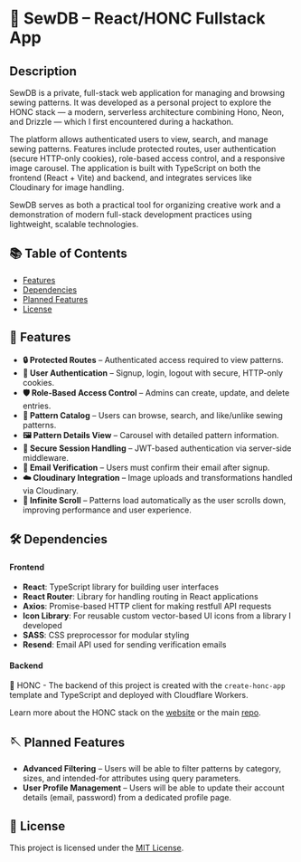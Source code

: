 # 🧵 SewDB – React/HONC Fullstack App

## Description

SewDB is a private, full-stack web application for managing and browsing sewing patterns. It was developed as a personal project to explore the HONC stack — a modern, serverless architecture combining Hono, Neon, and Drizzle — which I first encountered during a hackathon.

The platform allows authenticated users to view, search, and manage sewing patterns. Features include protected routes, user authentication (secure HTTP-only cookies), role-based access control, and a responsive image carousel. The application is built with TypeScript on both the frontend (React + Vite) and backend, and integrates services like Cloudinary for image handling.

SewDB serves as both a practical tool for organizing creative work and a demonstration of modern full-stack development practices using lightweight, scalable technologies.

## 📚 Table of Contents

- [Features](#features)
- [Dependencies](#dependencies)
- [Planned Features](#planned-features)
- [License](#license)

## 🚀 Features

- **🔒 Protected Routes** – Authenticated access required to view patterns.
- **👤 User Authentication** – Signup, login, logout with secure, HTTP-only cookies.
- **🛡️ Role-Based Access Control** – Admins can create, update, and delete entries.
- **🧵 Pattern Catalog** – Users can browse, search, and like/unlike sewing patterns.
- **🖼️ Pattern Details View** – Carousel with detailed pattern information.
- **🍪 Secure Session Handling** – JWT-based authentication via server-side middleware.
- **📩 Email Verification** – Users must confirm their email after signup.
- **☁️ Cloudinary Integration** – Image uploads and transformations handled via Cloudinary.
- **📜 Infinite Scroll** – Patterns load automatically as the user scrolls down, improving performance and user experience.

## 🛠️ Dependencies

#### Frontend

- **React**: TypeScript library for building user interfaces
- **React Router**: Library for handling routing in React applications
- **Axios**: Promise-based HTTP client for making restfull API requests
- **Icon Library**: For reusable custom vector-based UI icons from a library I developed
- **SASS**: CSS preprocessor for modular styling
- **Resend**: Email API used for sending verification emails

#### Backend

🪿 HONC - The backend of this project is created with the `create-honc-app` template and TypeScript and deployed with Cloudflare Workers.

Learn more about the HONC stack on the [website](https://honc.dev) or the main [repo](https://github.com/fiberplane/create-honc-app).

## 🪡 Planned Features

- **Advanced Filtering** – Users will be able to filter patterns by category, sizes, and intended-for attributes using query parameters.
- **User Profile Management** – Users will be able to update their account details (email, password) from a dedicated profile page.

## 📄 License

This project is licensed under the [MIT License](https://github.com/justArale/SewDB/blob/main/LICENSE).
